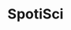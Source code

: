 ---
title: "SpotiSci"
github: "https://github.com/astrakho/spotisci"
link: "https://github.com/astrakho/spotisci"
description: "Spotify music with a data twist"
   
---